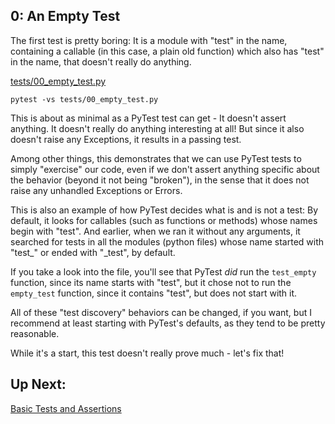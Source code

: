 ## 0: An Empty Test

The first test is pretty boring: It is a module with "test" in the name, containing a callable (in this case, a plain old function) which also has "test" in the name, that doesn't really do anything.

[tests/00_empty_test.py](https://github.com/pluralsight/intro-to-pytest/blob/master/tests/00_empty_test.py)

```
pytest -vs tests/00_empty_test.py
```

This is about as minimal as a PyTest test can get - It doesn't assert anything. It doesn't really do anything interesting at all! But since it also doesn't raise any Exceptions, it results in a passing test.

Among other things, this demonstrates that we can use PyTest tests to simply "exercise" our code, even if we don't assert anything specific about the behavior (beyond it not being "broken"), in the sense that it does not raise any unhandled Exceptions or Errors.

This is also an example of how PyTest decides what is and is not a test: By default, it looks for callables (such as functions or methods) whose names begin with "test". And earlier, when we ran it without any arguments, it searched for tests in all the modules (python files) whose name started with "test_" or ended with "_test", by default. 

If you take a look into the file, you'll see that PyTest _did_ run the `test_empty` function, since its name starts with "test", but it chose not to run the `empty_test` function, since it contains "test", but does not start with it.

All of these "test discovery" behaviors can be changed, if you want, but I recommend at least starting with PyTest's defaults, as they tend to be pretty reasonable.

While it's a start, this test doesn't really prove much - let's fix that!

## Up Next:

[Basic Tests and Assertions](https://github.com/pluralsight/intro-to-pytest/blob/master/tutorials/01_basic_test.md)
